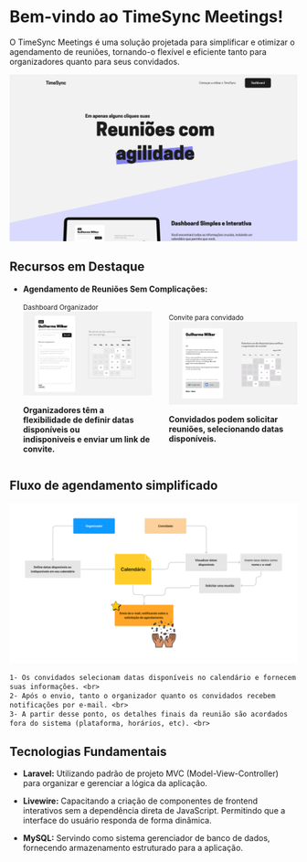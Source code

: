 # Bem-vindo ao TimeSync Meetings!

O TimeSync Meetings é uma solução projetada para simplificar e otimizar o agendamento de reuniões, tornando-o flexível e eficiente tanto para organizadores quanto para seus convidados.

<img style="margin: 0 auto;" src="./public/assets/readme/home.png"/>

## Recursos em Destaque

-   **Agendamento de Reuniões Sem Complicações:**

    <div style="display: flex; align-items:center; gap: 30px;">
     <div>
      <small>Dashboard Organizador</small>
      <img style="margin: 0 auto;" src="./public/assets/readme/dashboard.png"/>
      <p>
       <strong>Organizadores têm a flexibilidade de definir datas disponíveis ou <br>
        indisponiveis e enviar um link de convite.
       </strong>
      </p>  
     </div>

     <div>
      <small>Convite para convidado</small>
      <img style="margin: 0 auto;" src="./public/assets/readme/guestview.png"/>
       <p>
       <strong>
        Convidados podem solicitar reuniões, selecionando datas disponíveis.
       </strong>
       </p>
     </div>
    </div>

## Fluxo de agendamento simplificado

<img style="width: 800px;" src="./public/assets/readme/TymeSync%20-%20diagrama%20do%20envio%20e-mail.png"/>

    1- Os convidados selecionam datas disponíveis no calendário e fornecem suas informações. <br>
    2- Após o envio, tanto o organizador quanto os convidados recebem notificações por e-mail. <br>
    3- A partir desse ponto, os detalhes finais da reunião são acordados fora do sistema (plataforma, horários, etc). <br>

## Tecnologias Fundamentais

-   **Laravel:** Utilizando padrão de projeto MVC (Model-View-Controller) para organizar e gerenciar a lógica da aplicação.

-   **Livewire:** Capacitando a criação de componentes de frontend interativos sem a dependência direta de JavaScript. Permitindo que a interface do usuário responda de forma dinâmica.

-   **MySQL:** Servindo como sistema gerenciador de banco de dados, fornecendo armazenamento estruturado para a aplicação.
